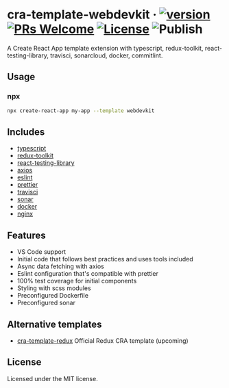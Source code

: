 # cra-template-webdevkit &middot; [![version][version-badge]][package] [![PRs Welcome][prs-badge]][prs] [![License][license-badge]][license] ![Publish][workflow-badge]

A Create React App template extension with typescript, redux-toolkit, react-testing-library, travisci, sonarcloud, docker, commitlint.

## Usage

### npx

```sh
npx create-react-app my-app --template webdevkit
```

## Includes

- [typescript][typescript]
- [redux-toolkit][redux-toolkit]
- [react-testing-library][react-testing-library]
- [axios][axios]
- [eslint][eslint]
- [prettier][prettier]
- [travisci][travisci]
- [sonar][sonar]
- [docker][docker]
- [nginx][nginx]

## Features

- VS Code support
- Initial code that follows best practices and uses tools included
- Async data fetching with axios
- Eslint configuration that's compatible with prettier
- 100% test coverage for initial components
- Styling with scss modules
- Preconfigured Dockerfile
- Preconfigured sonar

## Alternative templates

- [cra-template-redux][cra-template-redux] Official Redux CRA template (upcoming)

## License

Licensed under the MIT license.

<!-- prettier-ignore-start -->
[npm]: https://www.npmjs.com/
[node]: https://nodejs.org
[version-badge]: https://img.shields.io/npm/v/cra-template-webdevkit.svg?style=flat-square
[workflow-badge]: https://github.com/paulosales/cra-template-webdevkit/workflows/Publish/badge.svg
[package]: https://www.npmjs.com/package/cra-template-webdevkit
[license-badge]: https://img.shields.io/npm/l/cra-template-webdevkit
[license]: https://github.com/paulosales/cra-template-webdevkit/blob/master/LICENSE
[prs-badge]: https://img.shields.io/badge/PRs-welcome-brightgreen.svg?style=flat-square
[prs]: http://makeapullrequest.com
[typescript]: https://github.com/microsoft/TypeScript
[redux-toolkit]: https://github.com/reduxjs/redux-toolkit
[react-testing-library]: https://github.com/testing-library/react-testing-library
[github-watch-badge]: https://img.shields.io/github/watchers/paulosales/cra-template-webdevkit.svg?style=social
[axios]: https://github.com/axios/axios
[eslint]: https://eslint.org/
[prettier]: https://prettier.io/docs/en/index.html
[cra-template-redux]: https://github.com/reduxjs/cra-template-redux
[sonar]: https://sonarcloud.io/organizations/paulosales/projects
[travisci]: https://travis-ci.com/
[docker]: https://www.docker.com/
[nginx]: https://www.nginx.com/
<!-- prettier-ignore-end -->
